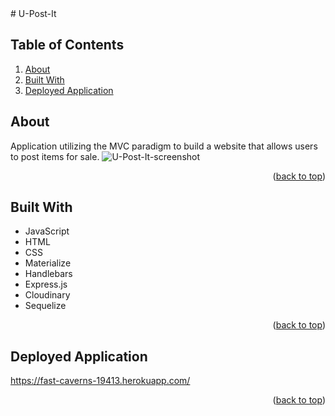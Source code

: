 <div id="top"></div>
# U-Post-It

## Table of Contents
<ol>
    <li><a href="#about">About</a></li>
    <li><a href="#built-with">Built With</a></li>
    <li><a href="#deployed-application">Deployed Application</a></li>
</ol>

## About
Application utilizing the MVC paradigm to build a website that allows users to post items for sale.
![U-Post-It-screenshot](https://user-images.githubusercontent.com/94558036/162630925-aa4f7d16-b087-4feb-9821-6bbd5ee4c67e.png)
<p align="right">(<a href="#top">back to top</a>)</p>

## Built With 
* JavaScript
* HTML
* CSS
* Materialize
* Handlebars
* Express.js
* Cloudinary
* Sequelize
<p align="right">(<a href="#top">back to top</a>)</p>

## Deployed Application
https://fast-caverns-19413.herokuapp.com/
<p align="right">(<a href="#top">back to top</a>)</p>
